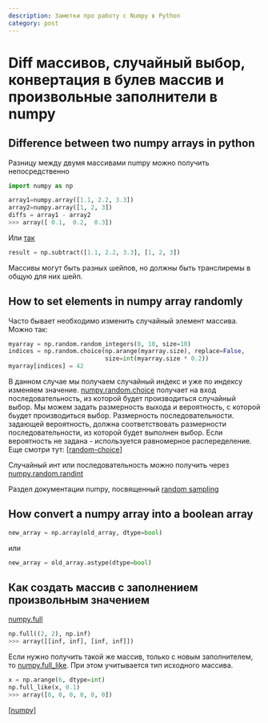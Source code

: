 ```yaml
---
description: Заметки про работу с Numpy в Python
category: post
---
```

# Diff массивов, случайный выбор, конвертация в булев массив и произвольные заполнители в numpy

## Difference between two numpy arrays in python

Разницу между двумя массивами numpy можно получить непосредственно

```python
import numpy as np

array1=numpy.array([1.1, 2.2, 3.3])
array2=numpy.array([1, 2, 3])
diffs = array1 - array2
>>> array([ 0.1,  0.2,  0.3])
```

Или [так](https://numpy.org/doc/stable/reference/generated/numpy.subtract.html)

```python
result = np.subtract([1.1, 2.2, 3.3], [1, 2, 3])
```

Массивы могут быть разных шейпов, но должны быть транслиремы в общую для них шейп.

## How to set elements in numpy array randomly

Часто бывает необходимо изменить случайный элемент массива. Можно так:

```python
myarray = np.random.random_integers(0, 10, size=10)
indices = np.random.choice(np.arange(myarray.size), replace=False,
                           size=int(myarray.size * 0.2))
myarray[indices] = 42
```

В данном случае мы получаем случайный индекс и уже по индексу изменяем значение. [numpy.random.choice](https://numpy.org/doc/stable/reference/random/generated/numpy.random.choice.html) получает на вход последовательность, из которой будет производиться случайный выбор. Мы можем задать размерность выхода и вероятность, с которой бьудет производиться выбор. Размерность последовательности. задающей вероятность, должна соответствовать размерности последовательности, из которой будет выполнен выбор. Если вероятность не задана - используется равномерное распеределение. Еще смотри тут: [[random-choice]]

Случайный инт или последовательность можно получить через [numpy.random.randint](https://numpy.org/doc/stable/reference/random/generated/numpy.random.randint.html)

Раздел документации numpy, посвященный [random sampling](https://numpy.org/doc/stable/reference/random/index.html)

## How convert a numpy array into a boolean array

```python
new_array = np.array(old_array, dtype=bool)
```

или

```python
new_array = old_array.astype(dtype=bool)
```

## Как создать массив с заполнением произвольным значением

[numpy.full](https://numpy.org/doc/stable/reference/generated/numpy.full.html#numpy.full)

```python
np.full((2, 2), np.inf)
>>> array([[inf, inf], [inf, inf]])
```

Если нужно получить такой же массив, только с новым заполнителем, то [numpy.full_like](https://numpy.org/doc/stable/reference/generated/numpy.full_like.html). При этом учитывается тип исходного массива.

```python
x = np.arange(6, dtype=int)
np.full_like(x, 0.1)
>>> array([0, 0, 0, 0, 0, 0])
```

[[numpy]]

[//begin]: # "Autogenerated link references for markdown compatibility"
[random-choice]: ../notes/random-choice "Random choice"
[numpy]: ../notes/numpy "Numpy"
[//end]: # "Autogenerated link references"